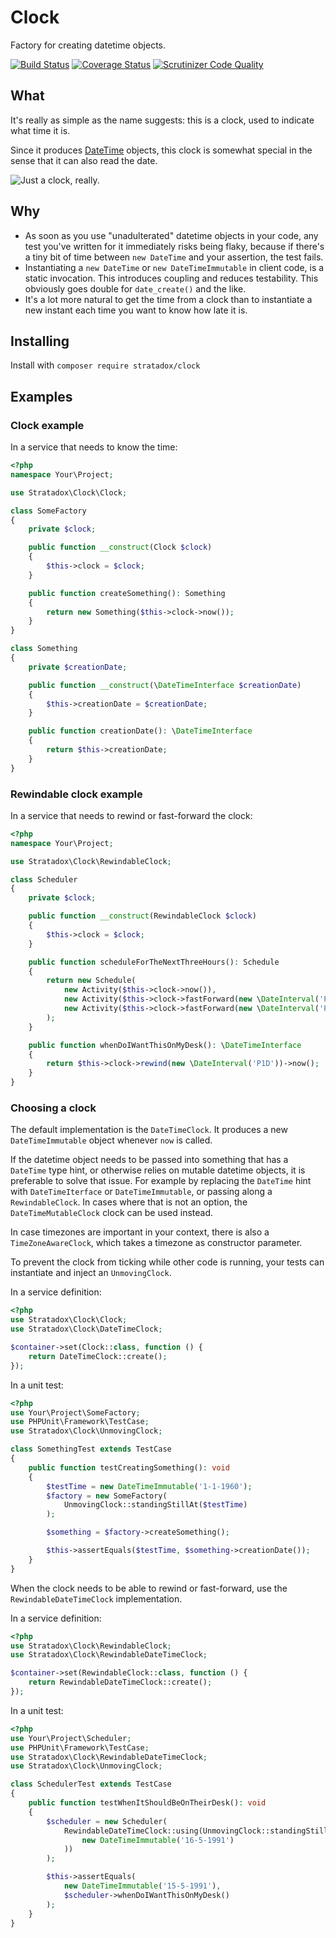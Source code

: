 # Clock
Factory for creating datetime objects.

[![Build Status](https://travis-ci.org/Stratadox/Clock.svg?branch=master)](https://travis-ci.org/Stratadox/Clock)
[![Coverage Status](https://coveralls.io/repos/github/Stratadox/Clock/badge.svg?branch=master)](https://coveralls.io/github/Stratadox/Clock?branch=master)
[![Scrutinizer Code Quality](https://scrutinizer-ci.com/g/Stratadox/Clock/badges/quality-score.png?b=master)](https://scrutinizer-ci.com/g/Stratadox/Clock/?branch=master)

## What
It's really as simple as the name suggests: this is a clock, used to indicate 
what time it is.

Since it produces [DateTime](https://www.php.net/datetimeinterface) objects, 
this clock is somewhat special in the sense that it can also read the date.

![Just a clock, really.](https://upload.wikimedia.org/wikipedia/commons/thumb/3/3a/Balloon_bracket_clock_MET_DP-13122-043.jpg/500px-Balloon_bracket_clock_MET_DP-13122-043.jpg)

## Why
- As soon as you use "unadulterated" datetime objects in your code, any test 
  you've written for it immediately risks being flaky, because if there's a tiny 
  bit of time between `new DateTime` and your assertion, the test fails.
- Instantiating a `new DateTime` or `new DateTimeImmutable` in client 
  code, is a static invocation. This introduces coupling and reduces testability.
  This obviously goes double for `date_create()` and the like.
- It's a lot more natural to get the time from a clock than to instantiate a new 
  instant each time you want to know how late it is.

## Installing
Install with `composer require stratadox/clock`

## Examples
### Clock example
In a service that needs to know the time:
```php
<?php
namespace Your\Project;

use Stratadox\Clock\Clock;

class SomeFactory
{
    private $clock;

    public function __construct(Clock $clock)
    {
        $this->clock = $clock;
    }

    public function createSomething(): Something
    {
        return new Something($this->clock->now());
    }
}

class Something
{
    private $creationDate;

    public function __construct(\DateTimeInterface $creationDate)
    {
        $this->creationDate = $creationDate;
    }

    public function creationDate(): \DateTimeInterface
    {
        return $this->creationDate;
    }
}
```

### Rewindable clock example
In a service that needs to rewind or fast-forward the clock:
```php
<?php
namespace Your\Project;

use Stratadox\Clock\RewindableClock;

class Scheduler
{
    private $clock;

    public function __construct(RewindableClock $clock)
    {
        $this->clock = $clock;
    }

    public function scheduleForTheNextThreeHours(): Schedule
    {
        return new Schedule(
            new Activity($this->clock->now()),
            new Activity($this->clock->fastForward(new \DateInterval('PT1H'))->now()),
            new Activity($this->clock->fastForward(new \DateInterval('PT2H'))->now())
        );
    }

    public function whenDoIWantThisOnMyDesk(): \DateTimeInterface
    {
        return $this->clock->rewind(new \DateInterval('P1D'))->now();
    }
}
```

### Choosing a clock
The default implementation is the `DateTimeClock`. It produces a new 
`DateTimeImmutable` object whenever `now` is called.

If the datetime object needs to be passed into something that has a `DateTime` 
type hint, or otherwise relies on mutable datetime objects, it is preferable to 
solve that issue. For example by replacing the `DateTime` hint with 
`DateTimeIterface` or `DateTimeImmutable`, or passing along a `RewindableClock`.
In cases where that is not an option, the `DateTimeMutableClock` clock can be 
used instead.

In case timezones are important in your context, there is also a 
`TimeZoneAwareClock`, which takes a timezone as constructor parameter.

To prevent the clock from ticking while other code is running, your tests can 
instantiate and inject an `UnmovingClock`.

In a service definition:
```php
<?php
use Stratadox\Clock\Clock;
use Stratadox\Clock\DateTimeClock;

$container->set(Clock::class, function () {
    return DateTimeClock::create();
});
```

In a unit test:
```php
<?php
use Your\Project\SomeFactory;
use PHPUnit\Framework\TestCase;
use Stratadox\Clock\UnmovingClock;

class SomethingTest extends TestCase
{
    public function testCreatingSomething(): void
    {
        $testTime = new DateTimeImmutable('1-1-1960');
        $factory = new SomeFactory(
            UnmovingClock::standingStillAt($testTime)
        );

        $something = $factory->createSomething();

        $this->assertEquals($testTime, $something->creationDate());
    }
}
```

When the clock needs to be able to rewind or fast-forward, use the 
`RewindableDateTimeClock` implementation.

In a service definition:
```php
<?php
use Stratadox\Clock\RewindableClock;
use Stratadox\Clock\RewindableDateTimeClock;

$container->set(RewindableClock::class, function () {
    return RewindableDateTimeClock::create();
});
```

In a unit test:
```php
<?php
use Your\Project\Scheduler;
use PHPUnit\Framework\TestCase;
use Stratadox\Clock\RewindableDateTimeClock;
use Stratadox\Clock\UnmovingClock;

class SchedulerTest extends TestCase
{
    public function testWhenItShouldBeOnTheirDesk(): void
    {
        $scheduler = new Scheduler(
            RewindableDateTimeClock::using(UnmovingClock::standingStillAt(
                new DateTimeImmutable('16-5-1991')
            ))
        );

        $this->assertEquals(
            new DateTimeImmutable('15-5-1991'),
            $scheduler->whenDoIWantThisOnMyDesk()
        );
    }
}
```
